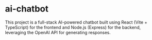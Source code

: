 # ai-chatbot
This project is a full-stack AI-powered chatbot built using React (Vite + TypeScript) for the frontend and Node.js (Express) for the backend, leveraging the OpenAI API for generating responses.
